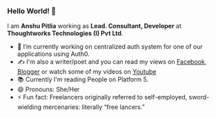### Hello World! 👋

I am **Anshu Pitlia** working as **Lead. Consultant, Developer** at **Thoughtworks Technologies (I) Pvt Ltd**.

 - 🔭 I’m currently working on centralized auth system for one of our applications using Auth0.
 - ✍️ I'm also a writer/poet and you can read my views on [Facebook]( https://www.facebook.com/anshu.pitlia/), [Blogger](http://anshupitlia.blogspot.com/) or watch some of my videos on [Youtube](https://www.youtube.com/watch?v=6Ja0RWcgwoI)
 - 📚 Currently I'm reading People on Platform 5. 
 - 😄 Pronouns: She/Her
 - ⚡  Fun fact: Freelancers originally referred to self-employed, sword-wielding mercenaries: literally “free lancers.”
 
<!--
**anshupitlia/anshupitlia** is a ✨ _special_ ✨ repository because its `README.md` (this file) appears on your GitHub profile.

Here are some ideas to get you started:

- 🔭 I’m currently working on ...
- 🌱 I’m currently learning ...
- 👯 I’m looking to collaborate on ...
- 🤔 I’m looking for help with ...
- 💬 Ask me about ...
- 📫 How to reach me: ...
- 😄 Pronouns: ...
- ⚡ Fun fact: ...
-->

